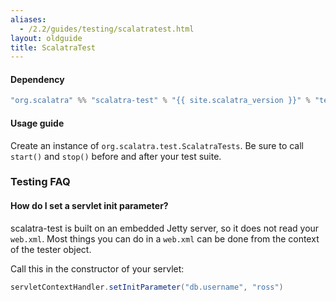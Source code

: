 ```yaml
---
aliases:
  - /2.2/guides/testing/scalatratest.html
layout: oldguide
title: ScalatraTest
---
```


#### Dependency

```scala
"org.scalatra" %% "scalatra-test" % "{{ site.scalatra_version }}" % "test"
```

#### Usage guide

Create an instance of `org.scalatra.test.ScalatraTests`.  Be sure to call
`start()` and `stop()` before and after your test suite.


### Testing FAQ

#### How do I set a servlet init parameter?

scalatra-test is built on an embedded Jetty server, so it does not read your `web.xml`.  Most things you can do in a `web.xml` can be done from the context of the tester object.

Call this in the constructor of your servlet:

```scala
servletContextHandler.setInitParameter("db.username", "ross")
```
